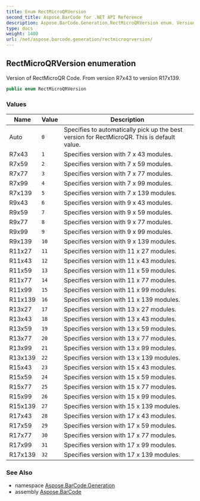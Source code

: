 ```yaml
---
title: Enum RectMicroQRVersion
second_title: Aspose.BarCode for .NET API Reference
description: Aspose.BarCode.Generation.RectMicroQRVersion enum. Version of RectMicroQR Code. From version R7x43 to version R17x139
type: docs
weight: 1400
url: /net/aspose.barcode.generation/rectmicroqrversion/
---
```

## RectMicroQRVersion enumeration

Version of RectMicroQR Code. From version R7x43 to version R17x139.

```csharp
public enum RectMicroQRVersion
```

### Values

| Name | Value | Description |
| --- | --- | --- |
| Auto | `0` | Specifies to automatically pick up the best version for RectMicroQR. This is default value. |
| R7x43 | `1` | Specifies version with 7 x 43 modules. |
| R7x59 | `2` | Specifies version with 7 x 59 modules. |
| R7x77 | `3` | Specifies version with 7 x 77 modules. |
| R7x99 | `4` | Specifies version with 7 x 99 modules. |
| R7x139 | `5` | Specifies version with 7 x 139 modules. |
| R9x43 | `6` | Specifies version with 9 x 43 modules. |
| R9x59 | `7` | Specifies version with 9 x 59 modules. |
| R9x77 | `8` | Specifies version with 9 x 77 modules. |
| R9x99 | `9` | Specifies version with 9 x 99 modules. |
| R9x139 | `10` | Specifies version with 9 x 139 modules. |
| R11x27 | `11` | Specifies version with 11 x 27 modules. |
| R11x43 | `12` | Specifies version with 11 x 43 modules. |
| R11x59 | `13` | Specifies version with 11 x 59 modules. |
| R11x77 | `14` | Specifies version with 11 x 77 modules. |
| R11x99 | `15` | Specifies version with 11 x 99 modules. |
| R11x139 | `16` | Specifies version with 11 x 139 modules. |
| R13x27 | `17` | Specifies version with 13 x 27 modules. |
| R13x43 | `18` | Specifies version with 13 x 43 modules. |
| R13x59 | `19` | Specifies version with 13 x 59 modules. |
| R13x77 | `20` | Specifies version with 13 x 77 modules. |
| R13x99 | `21` | Specifies version with 13 x 99 modules. |
| R13x139 | `22` | Specifies version with 13 x 139 modules. |
| R15x43 | `23` | Specifies version with 15 x 43 modules. |
| R15x59 | `24` | Specifies version with 15 x 59 modules. |
| R15x77 | `25` | Specifies version with 15 x 77 modules. |
| R15x99 | `26` | Specifies version with 15 x 99 modules. |
| R15x139 | `27` | Specifies version with 15 x 139 modules. |
| R17x43 | `28` | Specifies version with 17 x 43 modules. |
| R17x59 | `29` | Specifies version with 17 x 59 modules. |
| R17x77 | `30` | Specifies version with 17 x 77 modules. |
| R17x99 | `31` | Specifies version with 17 x 99 modules. |
| R17x139 | `32` | Specifies version with 17 x 139 modules. |

### See Also

* namespace [Aspose.BarCode.Generation](../../aspose.barcode.generation/)
* assembly [Aspose.BarCode](../../)


